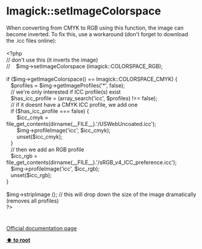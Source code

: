 # Imagick::setImageColorspace




<div class="phpcode"><span class="html">
When converting from CMYK to RGB using this function, the image can become inverted. To fix this, use a workaround (don&apos;t forget to download the .icc files online): 
<br>
<br><span class="default">&lt;?php 
<br></span><span class="comment">// don&apos;t use this (it inverts the image) 
<br>//&#xA0; &#xA0; $img-&gt;setImageColorspace (imagick::COLORSPACE_RGB); 
<br>
<br></span><span class="keyword">if (</span><span class="default">$img</span><span class="keyword">-&gt;</span><span class="default">getImageColorspace</span><span class="keyword">() == </span><span class="default">Imagick</span><span class="keyword">::</span><span class="default">COLORSPACE_CMYK</span><span class="keyword">) { 
<br>&#xA0;&#xA0; </span><span class="default">$profiles </span><span class="keyword">= </span><span class="default">$img</span><span class="keyword">-&gt;</span><span class="default">getImageProfiles</span><span class="keyword">(</span><span class="string">&apos;*&apos;</span><span class="keyword">, </span><span class="default">false</span><span class="keyword">); 
<br>&#xA0;&#xA0; </span><span class="comment">// we&apos;re only interested if ICC profile(s) exist 
<br>&#xA0;&#xA0; </span><span class="default">$has_icc_profile </span><span class="keyword">= (</span><span class="default">array_search</span><span class="keyword">(</span><span class="string">&apos;icc&apos;</span><span class="keyword">, </span><span class="default">$profiles</span><span class="keyword">) !== </span><span class="default">false</span><span class="keyword">); 
<br>&#xA0;&#xA0; </span><span class="comment">// if it doesnt have a CMYK ICC profile, we add one 
<br>&#xA0;&#xA0; </span><span class="keyword">if (</span><span class="default">$has_icc_profile </span><span class="keyword">=== </span><span class="default">false</span><span class="keyword">) { 
<br>&#xA0; &#xA0; &#xA0;&#xA0; </span><span class="default">$icc_cmyk </span><span class="keyword">= </span><span class="default">file_get_contents</span><span class="keyword">(</span><span class="default">dirname</span><span class="keyword">(</span><span class="default">__FILE__</span><span class="keyword">).</span><span class="string">&apos;/USWebUncoated.icc&apos;</span><span class="keyword">); 
<br>&#xA0; &#xA0; &#xA0;&#xA0; </span><span class="default">$img</span><span class="keyword">-&gt;</span><span class="default">profileImage</span><span class="keyword">(</span><span class="string">&apos;icc&apos;</span><span class="keyword">, </span><span class="default">$icc_cmyk</span><span class="keyword">); 
<br>&#xA0; &#xA0; &#xA0;&#xA0; unset(</span><span class="default">$icc_cmyk</span><span class="keyword">); 
<br>&#xA0;&#xA0; } 
<br>&#xA0;&#xA0; </span><span class="comment">// then we add an RGB profile 
<br>&#xA0;&#xA0; </span><span class="default">$icc_rgb </span><span class="keyword">= </span><span class="default">file_get_contents</span><span class="keyword">(</span><span class="default">dirname</span><span class="keyword">(</span><span class="default">__FILE__</span><span class="keyword">).</span><span class="string">&apos;/sRGB_v4_ICC_preference.icc&apos;</span><span class="keyword">); 
<br>&#xA0;&#xA0; </span><span class="default">$img</span><span class="keyword">-&gt;</span><span class="default">profileImage</span><span class="keyword">(</span><span class="string">&apos;icc&apos;</span><span class="keyword">, </span><span class="default">$icc_rgb</span><span class="keyword">); 
<br>&#xA0;&#xA0; unset(</span><span class="default">$icc_rgb</span><span class="keyword">); 
<br>} 
<br>
<br></span><span class="default">$img</span><span class="keyword">-&gt;</span><span class="default">stripImage </span><span class="keyword">(); </span><span class="comment">// this will drop down the size of the image dramatically (removes all profiles) 
<br></span><span class="default">?&gt;</span>
</span>
</div>
  

#

[Official documentation page](https://www.php.net/manual/en/imagick.setimagecolorspace.php)

**[⬆ to root](/)**